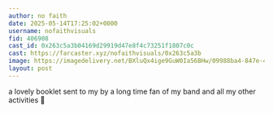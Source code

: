 ```yaml
---
author: no faith
date: 2025-05-14T17:25:02+0000
username: nofaithvisuals
fid: 406908
cast_id: 0x263c5a3b04169d29919d47e8f4c73251f1807c0c
cast: https://farcaster.xyz/nofaithvisuals/0x263c5a3b
image: https://imagedelivery.net/BXluQx4ige9GuW0Ia56BHw/09988ba4-847e-4120-9365-6ac925447b00/original
layout: post
---
```


a lovely booklet sent to my by a long time fan of my band and all my other activities 🖤

<img src='https://imagedelivery.net/BXluQx4ige9GuW0Ia56BHw/09988ba4-847e-4120-9365-6ac925447b00/original' alt='' referrerpolicy='no-referrer'/>
